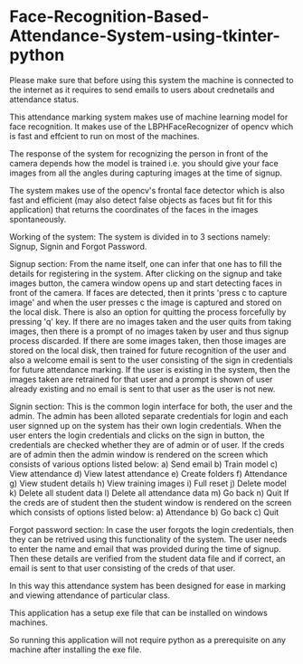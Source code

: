 # Face-Recognition-Based-Attendance-System-using-tkinter-python

Please make sure that before using this system the machine is connected to the internet as it requires to send emails to users about crednetails and attendance status.

This attendance marking system makes use of machine learning model for face recognition. It makes use of the LBPHFaceRecognizer of opencv which is fast and effcient to run on most of the machines.

The response of the system for recognizing the person in front of the camera depends how the model is trained i.e. you should give your face images from all the angles during capturing images at the time of signup.

The system makes use of the opencv's frontal face detector which is also fast and efficient (may also detect false objects as faces but fit for this application) that returns the coordinates of the faces in the images spontaneously.

Working of the system:
The system is divided in to 3 sections namely: Signup, Signin and Forgot Password.

Signup section:
From the name itself, one can infer that one has to fill the details for registering in the system.
After clicking on the signup and take images button, the camera window opens up and start detecting faces in front of the camera.
If faces are detected, then it prints 'press c to capture image' and when the user presses c the image is captured and stored on the local disk.
There is also an option for quitting the process forcefully by pressing 'q' key.
If there are no images taken and the user quits from taking images, then there is a prompt of no images taken by user and thus signup process discarded.
If there are some images taken, then those images are stored on the local disk, then trained for future recognition of the user and also a welcome email is sent to the user consisting of the sign in credentials for future attendance marking.
If the user is existing in the system, then the images taken are retrained for that user and a prompt is shown of user already existing and no email is sent to that user as the user is not new.

Signin section:
This is the common login interface for both, the user and the admin.
The admin has been alloted separate credentials for login and each user signned up on the system has their own login credentials.
When the user enters the login credentials and clicks on the sign in button, the credentials are checked whether they are of admin or of user.
If the creds are of admin then the admin window is rendered on the screen which consists of various options listed below:
  a) Send email
  b) Train model
  c) View attendance
  d) View latest attendance
  e) Create folders
  f) Attendance
  g) View student details
  h) View training images
  i) Full reset
  j) Delete model
  k) Delete all student data
  l) Delete all attendance data
  m) Go back
  n) Quit
If the creds are of student then the student window is rendered on the screen which consists of options listed below:
  a) Attendance
  b) Go back
  c) Quit

Forgot password section:
In case the user forgots the login credentials, then they can be retrived using this functionality of the system.
The user needs to enter the name and email that was provided during the time of signup.
Then these details are verified from the student data file and if correct, an email is sent to that user consisting of the creds of that user.

In this way this attendance system has been designed for ease in marking and viewing attendance of particular class.

This application has a setup exe file that can be installed on windows machines.

So running this application will not require python as a prerequisite on any machine after installing the exe file.
